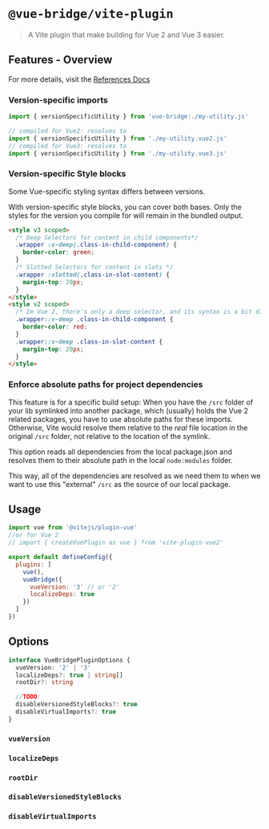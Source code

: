 # `@vue-bridge/vite-plugin`

> A Vite plugin that make building for Vue 2 and Vue 3 easier.

## Features - Overview

For more details, visit the [References Docs](https://vue-bridge.dev)

### Version-specific imports
```js
import { versionSpecificUtility } from 'vue-bridge:./my-utility.js'

// compiled for Vue2: resolves to
import { versionSpecificUtility } from './my-utility.vue2.js'
// compiled for Vue3: resolves to
import { versionSpecificUtility } from './my-utility.vue3.js'
```

### Version-specific Style blocks

Some Vue-specific styling syntax differs between versions. 

With version-specific style blocks, you can cover both bases. Only the styles for the version you compile for will remain in the bundled output.

```html
<style v3 scoped>
  /* Deep Selectors for content in child components*/
  .wrapper :v-deep(.class-in-child-component) {
    border-color: green;
  }
  /* Slotted Selectors for content in slots */
  .wrapper :slotted(.class-in-slot-content) {
    margin-top: 20px;
  }
</style>
<style v2 scoped>
  /* Im Vue 2, there's only a deep selector, and its syntax is a bit different */
  .wrapper::v-deep .class-in-child-component {
    border-color: red;
  }
  .wrapper::v-deep .class-in-slot-content {
    margin-top: 20px;
  }
</style>
```

### Enforce absolute paths for project dependencies

This feature is for a specific build setup: When you have the `/src` folder of your lib symlinked into another package, which (usually) holds the Vue 2 related packages, you have to use absolute paths for these imports. Otherwise, Vite would resolve them relative to the *real* file location in the original `/src` folder, not relative to the location of the symlink.

This option reads all dependencies from the local package.json and resolves them to their absolute path in the local `node:modules` folder.

This way, all of the dependencies are resolved as we need them to when we want to use this "external" `/src` as the source of our local package.


## Usage

```js
import vue from '@vitejs/plugin-vue'
//or for Vue 2
// import { createVuePlugin as vue } from 'vite-plugin-vue2'

export default defineConfig({
  plugins: [
    vue(),
    vueBridge({
      vueVersion: '3' // or '2'
      localizeDeps: true
    })
  ]
})
```

## Options

```ts
interface VueBridgePluginOptions {
  vueVersion: '2' | '3'
  localizeDeps?: true | string[]
  rootDir?: string

  //TODO:
  disableVersionedStyleBlocks?: true 
  disableVirtualImports?: true 
}
```

### `vueVersion`

### `localizeDeps`

### `rootDir`

### `disableVersionedStyleBlocks`

### `disableVirtualImports`